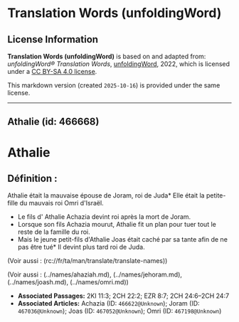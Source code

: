 # Translation Words (unfoldingWord)

## License Information

**Translation Words (unfoldingWord)** is based on and adapted from: _unfoldingWord® Translation Words_, [unfoldingWord](https://unfoldingword.org/utw), 2022, which is licensed under a [CC BY-SA 4.0 license](https://creativecommons.org/licenses/by-sa/4.0/legalcode.en).

This markdown version (created `2025-10-16`) is provided under the same license.



--------------------------------

## Athalie (id: 466668)

Athalie
=======

Définition :
------------

Athalie était la mauvaise épouse de Joram, roi de Juda\* Elle était la petite\-fille du mauvais roi Omri d'Israël.

* Le fils d' Athalie Achazia devint roi après la mort de Joram.
* Lorsque son fils Achazia mourut, Athalie fit un plan pour tuer tout le reste de la famille du roi.
* Mais le jeune petit\-fils d'Athalie Joas était caché par sa tante afin de ne pas être tué\* Il devint plus tard roi de Juda.

(Voir aussi : (rc://fr/ta/man/translate/translate\-names))

(Voir aussi : (../names/ahaziah.md), (../names/jehoram.md), (../names/joash.md), (../names/omri.md))

* **Associated Passages:** 2KI 11:3; 2CH 22:2; EZR 8:7; 2CH 24:6–2CH 24:7
* **Associated Articles:** Achazia (ID: `466622@Unknown`); Joram (ID: `467036@Unknown`); Joas (ID: `467052@Unknown`); Omri (ID: `467198@Unknown`)

